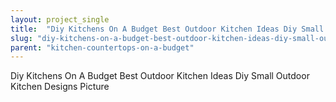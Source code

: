 ```yaml
---
layout: project_single
title:  "Diy Kitchens On A Budget Best Outdoor Kitchen Ideas Diy Small Outdoor Kitchen Designs Picture"
slug: "diy-kitchens-on-a-budget-best-outdoor-kitchen-ideas-diy-small-outdoor-kitchen-designs-picture"
parent: "kitchen-countertops-on-a-budget"
---
```

Diy Kitchens On A Budget Best Outdoor Kitchen Ideas Diy Small Outdoor Kitchen Designs Picture